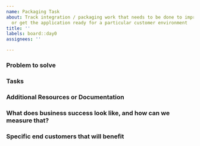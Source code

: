 ```yaml
---
name: Packaging Task
about: Track integration / packaging work that needs to be done to improve reliability
  or get the application ready for a particular customer environment
title: ''
labels: board::day0
assignees: ''

---
```


### Problem to solve
<!-- Describe the problem to solve, ideally in user story format -->

### Tasks
<!-- Outline the tasks that need to be done to accomplish this -->

### Additional Resources or Documentation
<!-- Outline any additional resources that might be useful -->

### What does business success look like, and how can we measure that?
<!-- Define both the success metrics and acceptance criteria. -->

### Specific end customers that will benefit
<!-- Include any customers and context as needed  -->
